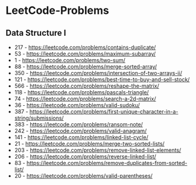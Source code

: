 # LeetCode-Problems
## Data Structure I 
- 217 - https://leetcode.com/problems/contains-duplicate/ <br/>
- 53 - https://leetcode.com/problems/maximum-subarray/ <br/>
- 1 - https://leetcode.com/problems/two-sum/ <br/>
- 88 - https://leetcode.com/problems/merge-sorted-array/ <br/>
- 350 - https://leetcode.com/problems/intersection-of-two-arrays-ii/ <br/>
- 121 - https://leetcode.com/problems/best-time-to-buy-and-sell-stock/ <br/>
- 566 - https://leetcode.com/problems/reshape-the-matrix/ <br/>
- 118 - https://leetcode.com/problems/pascals-triangle/ <br/>
- 74 - https://leetcode.com/problems/search-a-2d-matrix/ <br/>
- 36 - https://leetcode.com/problems/valid-sudoku/ <br/>
- 387 - https://leetcode.com/problems/first-unique-character-in-a-string/submissions/ </br>
- 383 - https://leetcode.com/problems/ransom-note/ </br>
- 242 - https://leetcode.com/problems/valid-anagram/ </br>
- 141 - https://leetcode.com/problems/linked-list-cycle/ </br>
- 21 - https://leetcode.com/problems/merge-two-sorted-lists/ </br>
- 203 - https://leetcode.com/problems/remove-linked-list-elements/ </br>
- 206 - https://leetcode.com/problems/reverse-linked-list/ </br>
- 83 - https://leetcode.com/problems/remove-duplicates-from-sorted-list/ </br>
- 20 - https://leetcode.com/problems/valid-parentheses/ </br>
